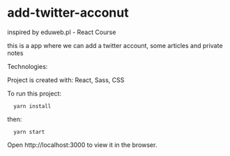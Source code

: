 # add-twitter-acconut
inspired by eduweb.pl - React Course

this is a app where we can add a twitter account, some articles and private notes 

Technologies:

Project is created with: React, Sass, CSS


To run this project:

      yarn install
then:

      yarn start

Open http://localhost:3000 to view it in the browser.
